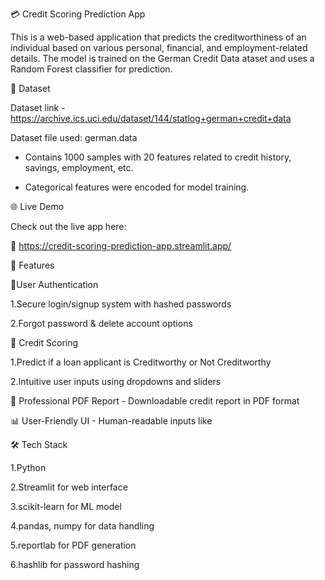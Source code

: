 💳 Credit Scoring Prediction App

This is a web-based application that predicts the creditworthiness of an individual based on various personal, financial, and employment-related details. The model is trained on the German Credit Data ataset and uses a Random Forest classifier for prediction.

📂 Dataset

Dataset link -  https://archive.ics.uci.edu/dataset/144/statlog+german+credit+data

Dataset file used: german.data  

- Contains 1000 samples with 20 features related to credit history, savings, employment, etc.  

- Categorical features were encoded for model training.

🌐 Live Demo

Check out the live app here:  

🔗 https://credit-scoring-prediction-app.streamlit.app/


🚀 Features

🔐User Authentication

1.Secure login/signup system with hashed passwords
  
2.Forgot password & delete account options

🧾 Credit Scoring

1.Predict if a loan applicant is Creditworthy or Not Creditworthy

2.Intuitive user inputs using dropdowns and sliders

  📄 Professional PDF Report - Downloadable credit report in PDF format 

  📊 User-Friendly UI - Human-readable inputs like


🛠 Tech Stack

1.Python

2.Streamlit for web interface

3.scikit-learn for ML model

4.pandas, numpy for data handling

5.reportlab for PDF generation

6.hashlib for password hashing



